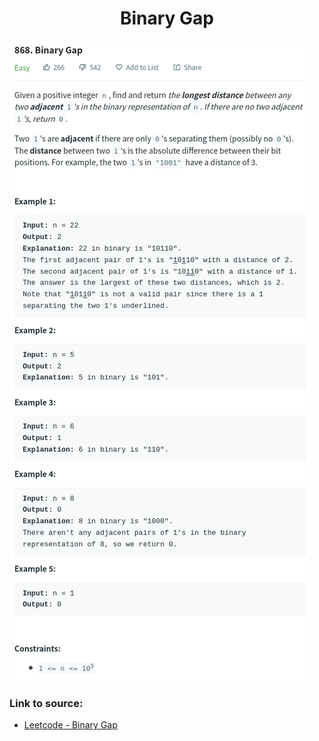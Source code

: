 <h1 align="center">Binary Gap</h1>

![alt text](https://github.com/matthew01lokiet/Algorithmic-exercises/blob/main/z_description_images/Maths/binary_gap.png?raw=true)

### Link to source: 
- <a href="https://leetcode.com/problems/binary-gap/">Leetcode - Binary Gap</a>

